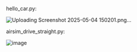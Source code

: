 hello_car.py:


![Uploading Screenshot 2025-05-04 150201.png…]()



airsim_drive_straight.py:

![image](https://github.com/user-attachments/assets/eca689fe-af23-4169-8582-92a9e4821508)
